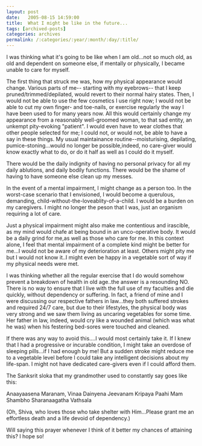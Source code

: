```yaml
---
layout: post
date:	2005-08-15 14:59:00
title:  What I might be like in the future...
tags: [archived-posts]
categories: archives
permalink: /:categories/:year/:month/:day/:title/
---
```

I was thinking what it's going to be like when I am old...not so much old, as old and dependent on someone else, if mentally or physically, I became unable to care for myself.

The first thing that struck me was, how my physical appearance would change. Various parts of me-- starting with my eyebrows-- that I keep pruned/trimmed/depilated, would revert to their normal hairy states. Then, I would not be able to use the few cosmetics I use right now; I would not be able to cut my own finger- and toe-nails, or exercise regularly the way I have been used to for many years now. All this would certainly change my appearance from a reasonably well-groomed woman, to that sad entity, an unkempt pity-evoking "patient". I would even have to wear clothes that other people selected for me; I could not, or would not, be able to have a say in these things. My usual maintainance routine--moisturising, depilating, pumice-stoning...would no longer be possible,indeed, no care-giver would know exactly what to do, or do it half as well as I could do it myself.

There would be the daily indignity of having no personal privacy for all my daily ablutions, and daily bodily functions. There would be the shame of having to have someone else clean up my messes.

In the event of a mental impairment, I might change as a person too. In the worst-case scenario that I envisioned, I would become a querulous, demanding, child-without-the-loveablity-of-a-child. I would be a burden on my caregivers. I might no longer the peson that I was, just an organism requiring a lot of care.

Just a physical impairment might also make me contentious and irascible, as my mind would chafe at being bound in an unco-operative body. It would be a daily grind for me,as well as those who care for me. In this context alone, I feel that mental impairment of a complete kind might be better for me...I would not be aware of my deterioration at least. Others might pity me but I would not know it..I might even be happy in a vegetable sort of way if my physical needs were met. 

I was thinking whether all the regular exercise that I do would somehow prevent a breakdown of health in old age..the answer is a resounding NO. There is no way to ensure that I live with the full use of my faculties and die quickly, without dependency or suffering. In fact, a friend of mine and I were discussing our respective fathers in law...they both suffered strokes and required 24/7 care, but due to their lifestyles, the physical body was very strong and we saw them living as uncaring vegetables for some time. Her father in law, indeed, would cry like a wounded animal (which was what he was) when his festering bed-sores were touched and cleaned.

If there was any way to avoid this....I would most certainly take it. If I knew that I had a progressive or incurable condition, I might take an overdose of sleeping pills...if I had enough by me! But a sudden stroke might reduce me to a vegetable level before I could take any intelligent decisions about my life-span. I might not have dedicated care-givers even if I could afford them.

The Sanksrit sloka that my grandmother used to constantly say goes like this:

Anaayaasena Maranam, Vinaa Dainyena Jeevanam
Kripaya Paahi Mam Shambho Sharanaagatha Vathsala

(Oh, Shiva, who loves those who take shelter with Him...Please grant me an effortless death and a life devoid of dependency.)

Will saying this prayer whenever I think of it better my chances of attaining this? I hope so!
